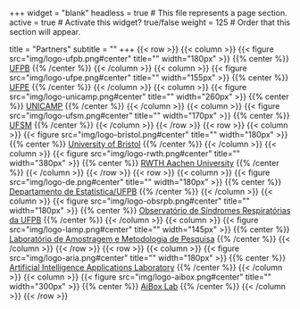 +++
widget = "blank"
headless = true  # This file represents a page section.
active = true  # Activate this widget? true/false
weight = 125  # Order that this section will appear.

title = "Partners"
subtitle = ""
+++
{{< row >}}
{{< column >}}
{{< figure src="img/logo-ufpb.png#center" title="" width="180px" >}}
{{% center %}}
[UFPB](https://www.ufpb.br)
{{% /center %}}
{{< /column >}}
{{< column >}}
{{< figure src="img/logo-ufpe.png#center" title="" width="155px" >}}
{{% center %}}
[UFPE](https://www.ufpe.br)
{{% /center %}}
{{< /column >}}
{{< column >}}
{{< figure src="img/logo-unicamp.png#center" title="" width="260px" >}}
{{% center %}}
[UNICAMP](https://www.unicamp.br)
{{% /center %}}
{{< /column >}}
{{< column >}}
{{< figure src="img/logo-ufsm.png#center" title="" width="170px" >}}
{{% center %}}
[UFSM](https://www.ufsm.br)
{{% /center %}}
{{< /column >}}
{{< /row >}}
{{< row >}}
{{< column >}}
{{< figure src="img/logo-bristol.png#center" title="" width="180px" >}}
{{% center %}}
[University of Bristol](https://www.bristol.ac.uk/)
{{% /center %}}
{{< /column >}}
{{< column >}}
{{< figure src="img/logo-rwth.png#center" title="" width="380px" >}}
{{% center %}}
[RWTH Aachen University](https://costalab.org/)
{{% /center %}}
{{< /column >}}
{{< /row >}}
{{< row >}}
{{< column >}}
{{< figure src="img/logo-de.png#center" title="" width="180px" >}}
{{% center %}}
[Departamento de Estatística/UFPB](https://www.ufpb.br/de)
{{% /center %}}
{{< /column >}}
{{< column >}}
{{< figure src="img/logo-obsrpb.png#center" title="" width="180px" >}}
{{% center %}}
[Observatório de Síndromes Respiratórias da UFPB](http://obsrpb.com.br/ufpb/)
{{% /center %}}
{{< /column >}}
{{< column >}}
{{< figure src="img/logo-lamp.png#center" title="" width="145px" >}}
{{% center %}}
[Laboratório de Amostragem e Metodologia de Pesquisa](https://www.ufpb.br/de/contents/paginas/lamp/lamp-laboratorio-de-amostragem-e-metodologia-de-pesquisa)
{{% /center %}}
{{< /column >}}
{{< /row >}}
{{< row >}}
{{< column >}}
{{< figure src="img/logo-aria.png#center" title="" width="180px" >}}
{{% center %}}
[Artificial Intelligence Applications Laboratory](https://aria.ci.ufpb.br/)
{{% /center %}}
{{< /column >}}
{{< column >}}
{{< figure src="img/logo-aibox.png#center" title="" width="300px" >}}
{{% center %}}
[AiBox Lab](http://aiboxlab.org/en/)
{{% /center %}}
{{< /column >}}
{{< /row >}}